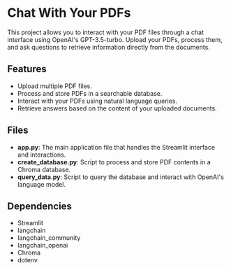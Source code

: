 # Chat With Your PDFs

This project allows you to interact with your PDF files through a chat interface using OpenAI's GPT-3.5-turbo. Upload your PDFs, process them, and ask questions to retrieve information directly from the documents.

## Features

- Upload multiple PDF files.
- Process and store PDFs in a searchable database.
- Interact with your PDFs using natural language queries.
- Retrieve answers based on the content of your uploaded documents.


## Files

- **app.py**: The main application file that handles the Streamlit interface and interactions.
- **create_database.py**: Script to process and store PDF contents in a Chroma database.
- **query_data.py**: Script to query the database and interact with OpenAI's language model.

## Dependencies

- Streamlit
- langchain
- langchain_community
- langchain_openai
- Chroma
- dotenv


